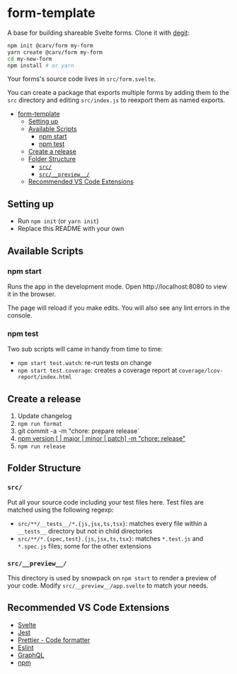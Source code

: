 # form-template

A base for building shareable Svelte forms. Clone it with [degit](https://github.com/Rich-Harris/degit):

```bash
npm init @carv/form my-form
yarn create @carv/form my-form
cd my-new-form
npm install # or yarn
```

Your forms's source code lives in `src/form.svelte`.

You can create a package that exports multiple forms by adding them to the `src` directory and editing `src/index.js` to reexport them as named exports.

<!-- START doctoc generated TOC please keep comment here to allow auto update -->
<!-- DON'T EDIT THIS SECTION, INSTEAD RE-RUN doctoc TO UPDATE -->

- [form-template](#form-template)
  - [Setting up](#setting-up)
  - [Available Scripts](#available-scripts)
    - [npm start](#npm-start)
    - [npm test](#npm-test)
  - [Create a release](#create-a-release)
  - [Folder Structure](#folder-structure)
    - [`src/`](#src)
    - [`src/__preview__/`](#srcpreview)
  - [Recommended VS Code Extensions](#recommended-vs-code-extensions)

<!-- END doctoc generated TOC please keep comment here to allow auto update -->

## Setting up

- Run `npm init` (or `yarn init`)
- Replace this README with your own

## Available Scripts

### npm start

Runs the app in the development mode.
Open http://localhost:8080 to view it in the browser.

The page will reload if you make edits.
You will also see any lint errors in the console.

### npm test

Two sub scripts will came in handy from time to time:

- `npm start test.watch`: re-run tests on change
- `npm start test.coverage`: creates a coverage report at `coverage/lcov-report/index.html`

## Create a release

1. Update changelog
2. `npm run format`
3. git commit -a -m "chore: prepare release`
4. [npm version [<newversion> | major | minor | patch] -m "chore: release"](https://docs.npmjs.com/cli/version)
5. `npm run release`

## Folder Structure

### `src/`

Put all your source code including your test files here. Test files
are matched using the following regexp:

- `src/**/__tests__/*.{js,jsx,ts,tsx}`: matches every file within a `__tests__` directory but not in child directories
- `src/**/*.{spec,test}.{js,jsx,ts,tsx}`: matches `*.test.js` and `*.spec.js` files; some for the other extensions

### `src/__preview__/`

This directory is used by snowpack on `npm start` to render a preview of your code.
Modify `src/__preview__/app.svelte` to match your needs.

## Recommended VS Code Extensions

- [Svelte](https://marketplace.visualstudio.com/items?itemName=svelte.svelte-vscode)
- [Jest](https://marketplace.visualstudio.com/items?itemName=Orta.vscode-jest)
- [Prettier - Code formatter](https://marketplace.visualstudio.com/items?itemName=esbenp.prettier-vscode)
- [Eslint](https://marketplace.visualstudio.com/items?itemName=dbaeumer.vscode-eslint)
- [GraphQL](https://marketplace.visualstudio.com/items?itemName=Prisma.vscode-graphql)
- [npm](https://marketplace.visualstudio.com/items?itemName=eg2.vscode-npm-script)
